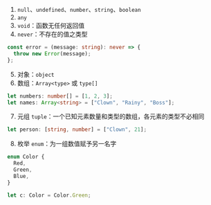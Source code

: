 1. `null`、`undefined`、`number`、`string`、`boolean`
2. `any`
3. `void`：函数无任何返回值
4. `never`：不存在的值之类型

```TypeScript
const error = (message: string): never => {
  throw new Error(message);
};
```

5. 对象：`object`
6. 数组：`Array<type>` 或 `type[]`

```TypeScript
let numbers: number[] = [1, 2, 3];
let names: Array<string> = ["Clown", "Rainy", "Boss"];
```

7. 元组 `tuple`：一个已知元素数量和类型的数组，各元素的类型不必相同

```TypeScript
let person: [string, number] = ["Clown", 21];
```

8. 枚举 `enum`：为一组数值赋予另一名字

```TypeScript
enum Color {
  Red,
  Green,
  Blue,
}

let c: Color = Color.Green;
```
